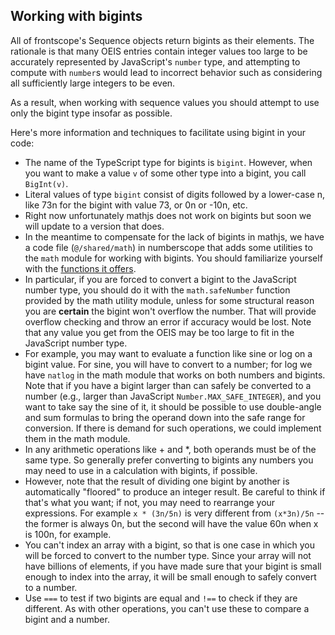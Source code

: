 ## Working with bigints

All of frontscope's Sequence objects return bigints as their elements. The
rationale is that many OEIS entries contain integer values too large to be
accurately represented by JavaScript's `number` type, and attempting to
compute with `number`s would lead to incorrect behavior such as considering
all sufficiently large integers to be even.

As a result, when working with sequence values you should attempt to use only
the bigint type insofar as possible.

Here's more information and techniques to facilitate using bigint in your
code:

-   The name of the TypeScript type for bigints is `bigint`. However, when you
    want to make a value `v` of some other type into a bigint, you call
    `BigInt(v)`.
-   Literal values of type `bigint` consist of digits followed by a lower-case
    n, like 73n for the bigint with value 73, or 0n or -10n, etc.
-   Right now unfortunately mathjs does not work on bigints but soon we will
    update to a version that does.
-   In the meantime to compensate for the lack of bigints in mathjs, we have a
    code file (`@/shared/math`) in numberscope that adds some utilities to the
    `math` module for working with bigints. You should familiarize yourself
    with the [functions it offers](../src/shared/math.md).
-   In particular, if you are forced to convert a bigint to the JavaScript
    number type, you should do it with the `math.safeNumber` function provided
    by the math utility module, unless for some structural reason you are
    **certain** the bigint won't overflow the number. That will provide
    overflow checking and throw an error if accuracy would be lost. Note that
    any value you get from the OEIS may be too large to fit in the JavaScript
    number type.
-   For example, you may want to evaluate a function like sine or log on a
    bigint value. For sine, you will have to convert to a number; for log we
    have `natlog` in the math module that works on both numbers and bigints.
    Note that if you have a bigint larger than can safely be converted to a
    number (e.g., larger than JavaScript `Number.MAX_SAFE_INTEGER`), and you
    want to take say the sine of it, it should be possible to use double-angle
    and sum formulas to bring the operand down into the safe range for
    conversion. If there is demand for such operations, we could implement
    them in the math module.
-   In any arithmetic operations like + and \*, both operands must be of the
    same type. So generally prefer converting to bigints any numbers you may
    need to use in a calculation with bigints, if possible.
-   However, note that the result of dividing one bigint by another is
    automatically "floored" to produce an integer result. Be careful to think
    if that's what you want; if not, you may need to rearrange your
    expressions. For example `x * (3n/5n)` is very different from `(x*3n)/5n`
    -- the former is always 0n, but the second will have the value 60n when x
    is 100n, for example.
-   You can't index an array with a bigint, so that is one case in which you
    will be forced to convert to the number type. Since your array will not
    have billions of elements, if you have made sure that your bigint is small
    enough to index into the array, it will be small enough to safely convert
    to a number.
-   Use `===` to test if two bigints are equal and `!==` to check if they are
    different. As with other operations, you can't use these to compare a
    bigint and a number.
